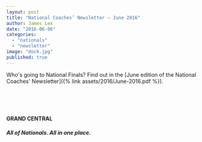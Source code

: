 ```yaml
---
layout: post
title: "National Coaches’ Newsletter – June 2016"
author: James Lex
date: "2016-06-06"
categories: 
  - "nationals"
  - "newsletter"
image: "dock.jpg"
published: true
---
```


Who's going to National Finals? Find out in the [June edition of the National Coaches' Newsletter]({% link assets/2016/June-2016.pdf %}).

 

 

#### GRAND CENTRAL

##### All of Nationals. All in one place.
